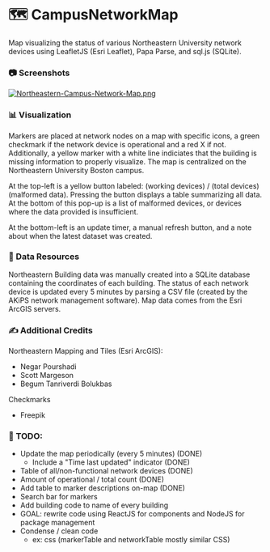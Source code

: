 # 🗺️ CampusNetworkMap
Map visualizing the status of various Northeastern University network devices using LeafletJS (Esri Leaflet), Papa Parse, and sql.js (SQLite).

### 📷 Screenshots
[![Northeastern-Campus-Network-Map.png](https://i.postimg.cc/N0yYFx0T/Screenshot-2021-09-15-015408.png)](https://postimg.cc/WDPxfggb)

### 📊 Visualization
Markers are placed at network nodes on a map with specific icons, a green checkmark if the network device is operational and a red X if not. Additionally, a yellow marker with a white line indiciates that the building is missing information to properly visualize. The map is centralized on the Northeastern University Boston campus.

At the top-left is a yellow button labeled: (working devices) / (total devices) (malformed data). Pressing the button displays a table summarizing all data. At the bottom of this pop-up is a list of malformed devices, or devices where the data provided is insufficient.

At the bottom-left is an update timer, a manual refresh button, and a note about when the latest dataset was created.

### 💾 Data Resources
Northeastern Building data was manually created into a SQLite database containing the coordinates of each building. The status of each network device is updated every 5 minutes by parsing a CSV file (created by the AKiPS network management software). Map data comes from the Esri ArcGIS servers.

### ✍️ Additional Credits  
Northeastern Mapping and Tiles (Esri ArcGIS):
- Negar Pourshadi
- Scott Margeson
- Begum Tanriverdi Bolukbas

Checkmarks
- Freepik

### 📝 TODO:
- Update the map periodically (every 5 minutes) (DONE)
  - Include a "Time last updated" indicator (DONE)
- Table of all/non-functional network devices (DONE)
- Amount of operational / total count (DONE)
- Add table to marker descriptions on-map (DONE)
- Search bar for markers
- Add building code to name of every building
- GOAL: rewrite code using ReactJS for components and NodeJS for package management
- Condense / clean code
  - ex: css (markerTable and networkTable mostly similar CSS)
